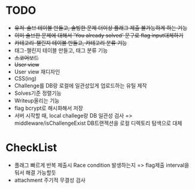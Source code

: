 # TODO

- ~~유저-솔브 테이블 만들고, 솔빙한 문제 더이상 플래그 제출 불가능하게 하는 기능~~
- ~~이미 솔브한 문제에 대해서 'You already solved' 문구로 flag input대체하기~~
- ~~카테고리-챌린지 테이블 만들고, 카테고리 분류 기능~~
- 태그-챌린지 테이블 만들고, 태그 분류 기능
- ~~스코어보드~~
- ~~User view~~
- User view 재디자인
- CSS(ing)
- Challenge를 DB랑 로컬에 일관성있게 업로드하는 유틸 제작
- Solves기준 정렬기능
- Writeup올리는 기능
- flag bcrypt로 해시화해서 저장
- 서버 시작할 때, local challege랑 DB 일관성 검사 => middleware/isChallengeExist DB트랜젝션을 로컬 디렉토리 탐색으로 대체

#  CheckList
- 플래그 빠르게 반복 제출시 Race condition 발생하는지 => flag제출 interval을 둬서 해결 가능할듯
- attachment 주기적 무결성 검사